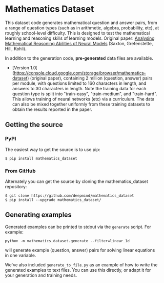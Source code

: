 # Mathematics Dataset

This dataset code generates mathematical question and answer pairs, from a range
of question types (such as in arithmetic, algebra, probability, etc), at roughly
school-level difficulty. This is designed to test the mathematical learning and
reasoning skills of learning models. Original paper: [Analysing Mathematical
Reasoning Abilities of Neural Models](https://openreview.net/pdf?id=H1gR5iR5FX)
(Saxton, Grefenstette, Hill, Kohli).

In addition to the generation code, **pre-generated** data files are available.

* [Version 1.0]
  (https://console.cloud.google.com/storage/browser/mathematics-dataset)
  (original paper), containing 2 million (question, answer) pairs per module,
  with questions limited to 160 characters in length, and answers to 30
  characters in length. Note the training data for each question type is split
  into "train-easy", "train-medium", and "train-hard". This allows training of
  neural networks (etc) via a curriculum. The data can also be mixed together
  uniformly from these training datasets to obtain the results reported in the
  paper.

## Getting the source

### PyPI

The easiest way to get the source is to use pip:

```shell
$ pip install mathematics_dataset
```

### From GitHub

Alternately you can get the source by cloning the mathematics_dataset
repository:

```shell
$ git clone https://github.com/deepmind/mathematics_dataset
$ pip install --upgrade mathematics_dataset/
```

## Generating examples

Generated examples can be printed to stdout via the `generate` script. For
example:

```shell
python -m mathematics_dataset.generate --filter=linear_1d
```

will generate example (question, answer) pairs for solving linear equations in
one variable.

We've also included `generate_to_file.py` as an example of how to write the
generated examples to text files. You can use this directly, or adapt it for
your generation and training needs.

